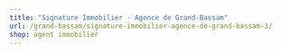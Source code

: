 ```yaml
---
title: "Signature Immobilier - Agence de Grand-Bassam"
url: /grand-bassam/signature-immobilier-agence-de-grand-bassam-3/
shop: agent immobilier
---
```

